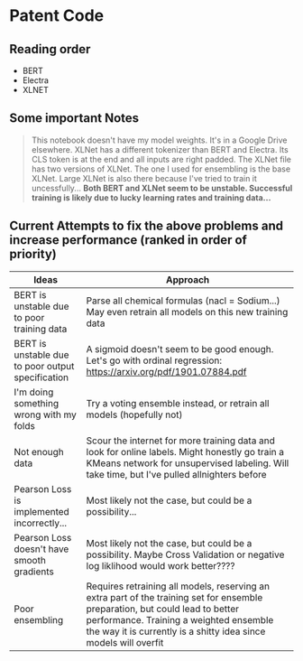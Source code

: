 # Patent Code


## Reading order

- BERT
- Electra
- XLNET

## Some important Notes
> This notebook doesn't have my model weights. It's in a Google Drive elsewhere.
> XLNet has a different tokenizer than BERT and Electra. Its CLS token is at the end and all inputs are right padded.
> The XLNet file has two versions of XLNet. The one I used for ensembling is the base XLNet. Large XLNet is also there because I've tried to train it uncessfully...
> **Both BERT and XLNet seem to be unstable. Successful training is likely due to lucky learning rates and training data...**

## Current Attempts to fix the above problems and increase performance (ranked in order of priority)

| Ideas | Approach |
| ------ | ------ |
| BERT is unstable due to poor training data | Parse all chemical formulas (nacl = Sodium...) May even retrain all models on this new training data|
| BERT is unstable due to poor output specification | A sigmoid doesn't seem to be good enough. Let's go with ordinal regression: https://arxiv.org/pdf/1901.07884.pdf |
| I'm doing something wrong with my folds | Try a voting ensemble instead, or retrain all models (hopefully not) |
| Not enough data | Scour the internet for more training data and look for online labels. Might honestly go train a KMeans network for unsupervised labeling. Will take time, but I've pulled allnighters before|
| Pearson Loss is implemented incorrectly... | Most likely not the case, but could be a possibility... |
| Pearson Loss doesn't have smooth gradients | Most likely not the case, but could be a possibility. Maybe Cross Validation or negative log liklihood would work better???? |
| Poor ensembling | Requires retraining all models, reserving an extra part of the training set for ensemble preparation, but could lead to better performance. Training a weighted ensemble the way it is currently is a shitty idea since models will overfit |

